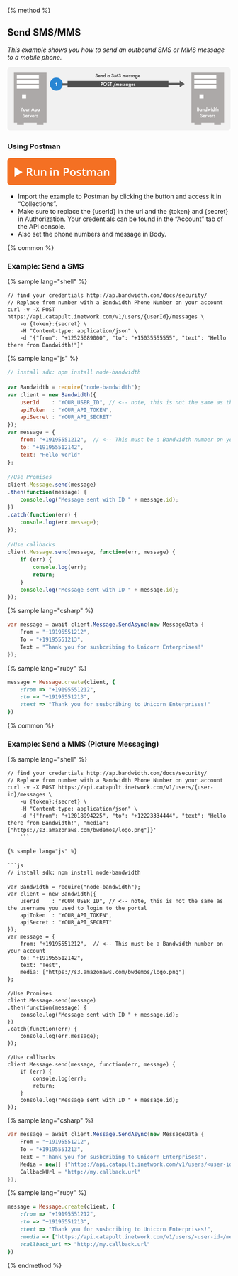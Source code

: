 {% method %}
## Send SMS/MMS
*_This example shows you how to send an outbound SMS or MMS message to a mobile phone._*

![Graphic](images/how-to-send-sms.png)

### Using Postman

<a href="https://app.getpostman.com/run-collection/8aec904a67e85cbbede2" class="aimg">![Postman](images/postman.svg)</a>

* Import the example to Postman by clicking the button and access it in “Collections”.
* Make sure to replace the {userId} in the url and the {token} and {secret} in Authorization.  Your credentials can be found in the “Account” tab of the API console.
* Also set the phone numbers and message in Body.

{% common %}
### Example: Send a SMS

{% sample lang="shell" %}

```shell
// find your credentials http://ap.bandwidth.com/docs/security/
// Replace from number with a Bandwidth Phone Number on your account
curl -v -X POST https://api.catapult.inetwork.com/v1/users/{userId}/messages \
	-u {token}:{secret} \
	-H "Content-type: application/json" \
	-d '{"from": "+12525089000", "to": "+15035555555", "text": "Hello there from Bandwidth!"}'
```

{% sample lang="js" %}

```js
// install sdk: npm install node-bandwidth

var Bandwidth = require("node-bandwidth");
var client = new Bandwidth({
    userId    : "YOUR_USER_ID", // <-- note, this is not the same as the username you used to login to the portal
    apiToken  : "YOUR_API_TOKEN",
    apiSecret : "YOUR_API_SECRET"
});
var message = {
	from: "+19195551212",  // <-- This must be a Bandwidth number on your account
	to: "+191955512142",
	text: "Hello World"
};

//Use Promises
client.Message.send(message)
.then(function(message) {
    console.log("Message sent with ID " + message.id);
})
.catch(function(err) {
    console.log(err.message);
});

//Use callbacks
client.Message.send(message, function(err, message) {
    if (err) {
        console.log(err);
        return;
    }
    console.log("Message sent with ID " + message.id);
});
```

{% sample lang="csharp" %}
```csharp
var message = await client.Message.SendAsync(new MessageData {
    From = "+19195551212",
    To = "+19195551213",
    Text = "Thank you for susbcribing to Unicorn Enterprises!"
});
```



{% sample lang="ruby" %}
```ruby
message = Message.create(client, {
    :from => "+19195551212",
    :to => "+19195551213",
    :text => "Thank you for susbcribing to Unicorn Enterprises!"
})
```

{% common %}
### Example: Send a MMS (Picture Messaging)

{% sample lang="shell" %}
```shell
// find your credentials http://ap.bandwidth.com/docs/security/
// Replace from number with a Bandwidth Phone Number on your account
curl -v -X POST https://api.catapult.inetwork.com/v1/users/{user-id}/messages \
	-u {token}:{secret} \
	-H "Content-type: application/json" \
	-d '{"from": "+12018994225", "to": "+12223334444", "text": "Hello there from Bandwidth!", "media":["https://s3.amazonaws.com/bwdemos/logo.png"]}'
	```

{% sample lang="js" %}

```js
// install sdk: npm install node-bandwidth

var Bandwidth = require("node-bandwidth");
var client = new Bandwidth({
    userId    : "YOUR_USER_ID", // <-- note, this is not the same as the username you used to login to the portal
    apiToken  : "YOUR_API_TOKEN",
    apiSecret : "YOUR_API_SECRET"
});
var message = {
	from: "+19195551212",  // <-- This must be a Bandwidth number on your account
	to: "+191955512142",
	text: "Test",
	media: ["https://s3.amazonaws.com/bwdemos/logo.png"]
};

//Use Promises
client.Message.send(message)
.then(function(message) {
    console.log("Message sent with ID " + message.id);
})
.catch(function(err) {
    console.log(err.message);
});

//Use callbacks
client.Message.send(message, function(err, message) {
    if (err) {
        console.log(err);
        return;
    }
    console.log("Message sent with ID " + message.id);
});
```


{% sample lang="csharp" %}

```csharp
var message = await client.Message.SendAsync(new MessageData {
    From = "+19195551212",
    To = "+19195551213",
    Text = "Thank you for susbcribing to Unicorn Enterprises!",
    Media = new[] {"https://api.catapult.inetwork.com/v1/users/<user-id>/media/image-1.jpg"},
    CallbackUrl = "http://my.callback.url"
});
```

{% sample lang="ruby" %}
```ruby
message = Message.create(client, {
    :from => "+19195551212",
    :to => "+19195551213",
    :text => "Thank you for susbcribing to Unicorn Enterprises!",
    :media => ["https://api.catapult.inetwork.com/v1/users/<user-id>/media/image-1.jpg"],
    :callback_url => "http://my.callback.url"
})
```



{% endmethod %}
